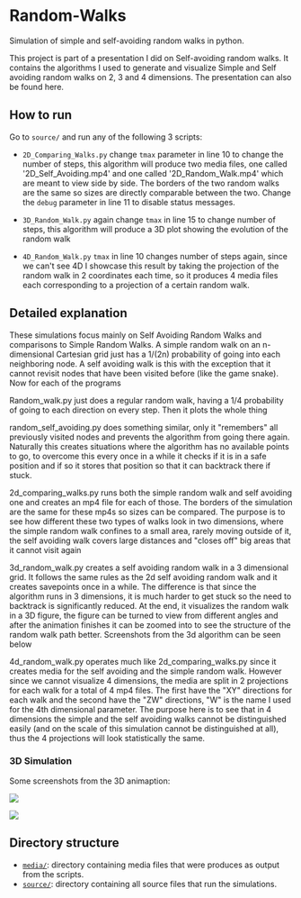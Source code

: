 # Random-Walks
Simulation of simple and self-avoiding random walks in python.

This project is part of a presentation I did on Self-avoiding random walks. It contains the algorithms I used to generate and visualize Simple and Self avoiding random walks on 2, 3 and 4 dimensions. The presentation can also be found here.

## How to run

Go to `source/` and run any of the following 3 scripts:

- `2D_Comparing_Walks.py` change `tmax` parameter in line 10 to change the number of steps, this algorithm will produce two media files, one called '2D_Self_Avoiding.mp4' and one called '2D_Random_Walk.mp4' which are meant to view side by side. The borders of the two random walks are the same so sizes are directly comparable between the two. Change the `debug` parameter in line 11 to disable status messages.

- `3D_Random_Walk.py` again change `tmax` in line 15 to change number of steps, this algorithm will produce a 3D plot showing the evolution of the random walk

- `4D_Random_Walk.py` `tmax` in line 10 changes number of steps again, since we can't see 4D I showcase this result by taking the projection of the random walk in 2 coordinates each time, so it produces 4 media files each corresponding to a projection of a certain random walk.

## Detailed explanation
These simulations focus mainly on Self Avoiding Random Walks and comparisons to Simple Random Walks. A simple random walk on an n-dimensional Cartesian grid just has a 1/(2n) probability of going into each neighboring node. A self avoiding walk is this with the exception that it cannot revisit nodes that have been visited before (like the game snake). Now for each of the programs

Random_walk.py just does a regular random walk, having a 1/4 probability of going to each direction on every step. Then it plots the whole thing

random_self_avoiding.py does something similar, only it "remembers" all previously visited nodes and prevents the algorithm from going there again. Naturally this creates situations where the algorithm has no available points to go, to overcome this every once in a while it checks if it is in a safe position and if so it stores that position so that it can backtrack there if stuck. 

2d_comparing_walks.py runs both the simple random walk and self avoiding one and creates an mp4 file for each of those. The borders of the simulation are the same for these mp4s so sizes can be compared. The purpose is to see how different these two types of walks look in two dimensions, where the simple random walk confines to a small area, rarely moving outside of it, the self avoiding walk covers large distances and "closes off" big areas that it cannot visit again

3d_random_walk.py creates a self avoiding random walk in a 3 dimensional grid. It follows the same rules as the 2d self avoiding random walk and it creates savepoints once in a while. The difference is that since the algorithm runs in 3 dimensions, it is much harder to get stuck so the need to backtrack is significantly reduced. At the end, it visualizes the random walk in a 3D figure, the figure can be turned to view from different angles and after the animation finishes it can be zoomed into to see the structure of the random walk path better. Screenshots from the 3d algorithm can be seen below

4d_random_walk.py operates much like 2d_comparing_walks.py since it creates media for the self avoiding and the simple random walk. However since we cannot visualize 4 dimensions, the media are split in 2 projections for each walk for a total of 4 mp4 files. The first have the "XY" directions for each walk and the second have the "ZW" directions, "W" is the name I used for the 4th dimensional parameter. The purpose here is to see that in 4 dimensions the simple and the self avoiding walks cannot be distinguished easily (and on the scale of this simulation cannot be distinguished at all), thus the 4 projections will look statistically the same. 


### 3D Simulation

Some screenshots from the 3D animaption:

![](https://github.com/xalhs/Random-Walks/blob/master/media/3d_screenshot_1.png)

![](https://github.com/xalhs/Random-Walks/blob/master/media/3d_screenshot_2.png)

## Directory structure

- [`media/`](https://github.com/xalhs/Random-Walks/tree/master/media): directory containing media files that were produces as output from the scripts.
- [`source/`](https://github.com/xalhs/Random-Walks/tree/master/source): directory containing all source files that run the simulations.

